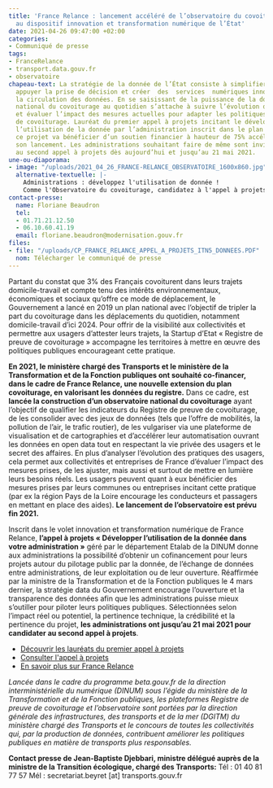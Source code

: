 ```yaml
---
title: 'France Relance : lancement accéléré de l’observatoire du covoiturage grâce
  au dispositif innovation et transformation numérique de l’État'
date: 2021-04-26 09:47:00 +02:00
categories:
- Communiqué de presse
tags:
- FranceRelance
- transport.data.gouv.fr
- observatoire
chapeau-text: La stratégie de la donnée de l’État consiste à simplifier les  formalités  administratives,
  appuyer la prise de décision et créer  des  services  numériques innovants en accélérant
  la circulation des données. En se saisissant de la puissance de la donnée, l’observatoire
  national du covoiturage au quotidien s’attache à suivre l’évolution des pratiques
  et évaluer l’impact des mesures actuelles pour adapter les politiques publiques
  de covoiturage. Lauréat du premier appel à projets incitant le développement de
  l’utilisation de la donnée par l’administration inscrit dans le plan France Relance,
  ce projet va bénéficier d’un soutien financier à hauteur de 75% accélérant concrètement
  son lancement. Les administrations souhaitant faire de même sont invitées à candidater
  au second appel à projets dès aujourd’hui et jusqu’au 21 mai 2021.
une-ou-diaporama:
- image: "/uploads/2021_04_26_FRANCE-RELANCE_OBSERVATOIRE_1600x860.jpg"
  alternative-textuelle: |-
    Administrations : développez l'utilisation de donnée !
    Comme l'Observatoire du covoiturage, candidatez à l'appel à projets jusqu'au 21 mai 2021
contact-presse:
  name: Floriane Beaudron
  tel:
  - 01.71.21.12.50
  - 06.10.60.41.19
  email: floriane.beaudron@modernisation.gouv.fr
files:
- file: "/uploads/CP_FRANCE_RELANCE_APPEL_A_PROJETS_ITN5_DONNEES.PDF"
  nom: Télécharger le communiqué de presse
---
```


Partant du constat que 3% des Français covoiturent dans leurs trajets domicile-travail et compte tenu des intérêts environnementaux, économiques et sociaux qu’offre ce mode de déplacement, le Gouvernement a lancé en 2019 un plan national avec l’objectif de tripler la part du covoiturage dans les déplacements du quotidien, notamment domicile-travail d’ici 2024. Pour offrir de la visibilité aux collectivités et permettre aux usagers d’attester leurs trajets, la Startup d’Etat « Registre de preuve de covoiturage » accompagne les territoires à mettre en œuvre des politiques publiques encourageant cette pratique.

**En 2021, le ministère chargé des Transports et le ministère de la Transformation et de la Fonction publiques ont souhaité co-financer, dans le cadre de France Relance, une nouvelle extension du plan covoiturage, en valorisant les données du registre.** Dans ce cadre, est **lancée la construction d’un observatoire national du covoiturage** ayant l’objectif de qualifier les indicateurs du Registre de preuve de covoiturage, de les consolider avec des jeux de données (tels que l’offre de mobilités, la pollution de l’air, le trafic routier), de les vulgariser via une plateforme de visualisation et de cartographies et d’accélérer leur automatisation ouvrant les données en open data tout en respectant la vie privée des usagers et le secret des affaires. En plus d’analyser l’évolution des pratiques des usagers, cela permet aux collectivités et entreprises de France d’évaluer l’impact des mesures prises, de les ajuster, mais aussi et surtout de mettre en lumière leurs besoins réels. Les usagers peuvent quant à eux bénéficier des mesures prises par leurs communes ou entreprises incitant cette pratique (par ex la région Pays de la Loire encourage les conducteurs et passagers en mettant en place des aides). **Le lancement de l’observatoire est prévu fin 2021.**

Inscrit dans le volet innovation et transformation numérique de France Relance, **l’appel à projets « Développer l’utilisation de la donnée dans votre administration »** géré par le département Etalab de la DINUM donne aux administrations la possibilité d’obtenir un cofinancement pour leurs projets autour du pilotage public par la donnée, de l’échange de données entre administrations, de leur exploitation ou de leur ouverture. Réaffirmée par la ministre de la Transformation et de la Fonction publiques le 4 mars dernier, la stratégie data du Gouvernement encourage l’ouverture et la transparence des données afin que les administrations puisse mieux s’outiller pour piloter leurs politiques publiques. Sélectionnées selon l’impact réel ou potentiel, la pertinence technique, la crédibilité et la pertinence du projet, **les administrations ont jusqu’au 21 mai 2021 pour candidater au second appel à projets**.

* [Découvrir les lauréats du premier appel à projets](https://www.numerique.gouv.fr/actualites/france-relance-laureats-volet-developper-utilisation-de-la-donnee/) 
* [Consulter l'appel à projets ](https://france-relance.transformation.gouv.fr/96c0-developper-lutilisation-de-la-donnee-dans-vot)
* [En savoir plus sur France Relance](https://france-relance.transformation.gouv.fr/)

*Lancée dans le cadre du programme beta.gouv.fr de la direction interministérielle du numérique (DINUM) sous l’égide du ministère de la Transformation et de la Fonction publiques, les plateformes Registre de preuve de covoiturage et l’observatoire sont portées par la direction générale des infrastructures, des transports et de la mer (DGITM) du ministère chargé des Transports et le concours de toutes les collectivités qui, par la production de données, contribuent améliorer les politiques publiques en matière de transports plus responsables.*

**Contact presse de Jean-Baptiste Djebbari, ministre délégué auprès de la ministre de la Transition écologique, chargé des Transports:**
Tél : 01 40 81 77 57
Mél : secretariat.beyret [at] transports.gouv.fr 